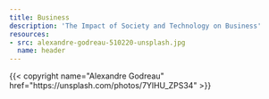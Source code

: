 ```yaml
---
title: Business
description: 'The Impact of Society and Technology on Business'
resources:
- src: alexandre-godreau-510220-unsplash.jpg
  name: header
---
```


<div class="text-center">
    {{< copyright name="Alexandre Godreau" href="https://unsplash.com/photos/7YlHU_ZPS34" >}}
</div>